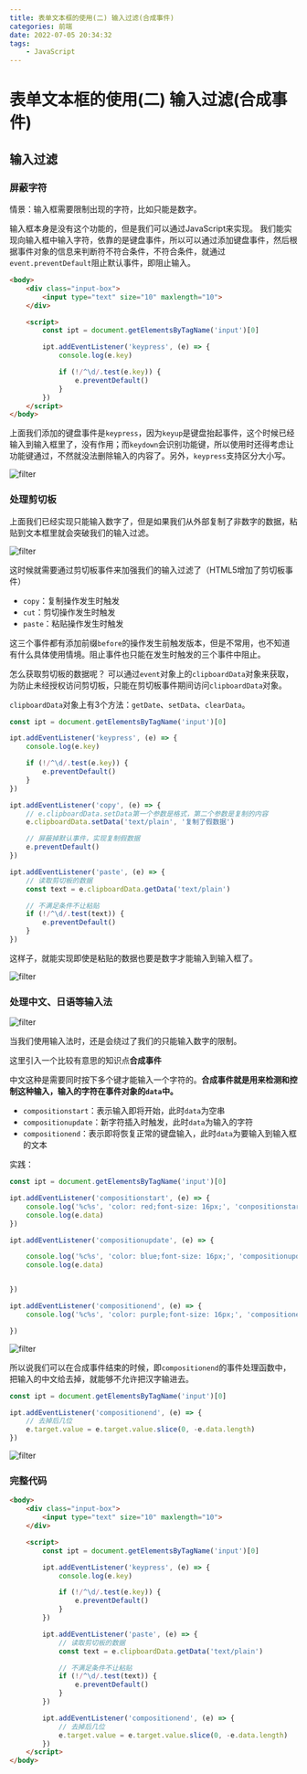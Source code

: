 ```yaml
---
title: 表单文本框的使用(二) 输入过滤(合成事件)
categories: 前端
date: 2022-07-05 20:34:32
tags:
    - JavaScript
---
```


# 表单文本框的使用(二)  输入过滤(合成事件)

## 输入过滤

### 屏蔽字符

情景：输入框需要限制出现的字符，比如只能是数字。

输入框本身是没有这个功能的，但是我们可以通过JavaScript来实现。
我们能实现向输入框中输入字符，依靠的是键盘事件，所以可以通过添加键盘事件，然后根据事件对象的信息来判断符不符合条件，不符合条件，就通过`event.preventDefault`阻止默认事件，即阻止输入。

```html
<body>
    <div class="input-box">
        <input type="text" size="10" maxlength="10">
    </div>

    <script>
        const ipt = document.getElementsByTagName('input')[0]

        ipt.addEventListener('keypress', (e) => {
            console.log(e.key)

            if (!/^\d/.test(e.key)) {
                e.preventDefault()
            }
        })
    </script>
</body>
```

上面我们添加的键盘事件是`keypress`，因为`keyup`是键盘抬起事件，这个时候已经输入到输入框里了，没有作用；而`keydown`会识别功能键，所以使用时还得考虑让功能键通过，不然就没法删除输入的内容了。另外，`keypress`支持区分大小写。

![filter](https://p3-juejin.byteimg.com/tos-cn-i-k3u1fbpfcp/4ee0ce9e55044435b2e09baec2a999db~tplv-k3u1fbpfcp-zoom-1.image)

### 处理剪切板

上面我们已经实现只能输入数字了，但是如果我们从外部复制了非数字的数据，粘贴到文本框里就会突破我们的输入过滤。

![filter](https://p3-juejin.byteimg.com/tos-cn-i-k3u1fbpfcp/60653a1560e641bfbc681021102e20c8~tplv-k3u1fbpfcp-zoom-1.image)

这时候就需要通过剪切板事件来加强我们的输入过滤了（HTML5增加了剪切板事件）

* `copy`：复制操作发生时触发
* `cut`：剪切操作发生时触发
* `paste`：粘贴操作发生时触发

这三个事件都有添加前缀`before`的操作发生前触发版本，但是不常用，也不知道有什么具体使用情境。阻止事件也只能在发生时触发的三个事件中阻止。

怎么获取剪切板的数据呢？
可以通过`event`对象上的`clipboardData`对象来获取，为防止未经授权访问剪切板，只能在剪切板事件期间访问`clipboardData`对象。

`clipboardData`对象上有3个方法：`getDate`、`setData`、`clearData`。

```js
const ipt = document.getElementsByTagName('input')[0]

ipt.addEventListener('keypress', (e) => {
    console.log(e.key)

    if (!/^\d/.test(e.key)) {
        e.preventDefault()
    }
})

ipt.addEventListener('copy', (e) => {
    // e.clipboardData.setData第一个参数是格式，第二个参数是复制的内容
    e.clipboardData.setData('text/plain', '复制了假数据')

    // 屏蔽掉默认事件，实现复制假数据
    e.preventDefault()
})

ipt.addEventListener('paste', (e) => {
    // 读取剪切板的数据
    const text = e.clipboardData.getData('text/plain')

    // 不满足条件不让粘贴
    if (!/^\d/.test(text)) {
        e.preventDefault()
    }
})
```

这样子，就能实现即使是粘贴的数据也要是数字才能输入到输入框了。

![filter](https://p3-juejin.byteimg.com/tos-cn-i-k3u1fbpfcp/f92f242466c94c54a60282d9fea7f940~tplv-k3u1fbpfcp-zoom-1.image)

### 处理中文、日语等输入法

![filter](https://p3-juejin.byteimg.com/tos-cn-i-k3u1fbpfcp/7f1f902c32534a0a8861827d20263368~tplv-k3u1fbpfcp-zoom-1.image)

当我们使用输入法时，还是会绕过了我们的只能输入数字的限制。

这里引入一个比较有意思的知识点**合成事件**

中文这种是需要同时按下多个键才能输入一个字符的。**合成事件就是用来检测和控制这种输入，输入的字符在事件对象的`data`中。**

* `compositionstart`：表示输入即将开始，此时`data`为空串
* `compositionupdate`：新字符插入时触发，此时`data`为输入的字符
* `compositionend`：表示即将恢复正常的键盘输入，此时`data`为要输入到输入框的文本

实践：

```js
const ipt = document.getElementsByTagName('input')[0]

ipt.addEventListener('compositionstart', (e) => {
    console.log('%c%s', 'color: red;font-size: 16px;', 'conpositionstart')
    console.log(e.data)
})

ipt.addEventListener('compositionupdate', (e) => {

    console.log('%c%s', 'color: blue;font-size: 16px;', 'compositionupdate')
    console.log(e.data)


})

ipt.addEventListener('compositionend', (e) => {
    console.log('%c%s', 'color: purple;font-size: 16px;', 'compositionend')

})
```

![filter](https://p3-juejin.byteimg.com/tos-cn-i-k3u1fbpfcp/4dfa2313aae84864ba23b6fee76b8b54~tplv-k3u1fbpfcp-zoom-1.image)

所以说我们可以在合成事件结束的时候，即`compositionend`的事件处理函数中，把输入的中文给去掉，就能够不允许把汉字输进去。

```js
const ipt = document.getElementsByTagName('input')[0]

ipt.addEventListener('compositionend', (e) => {
    // 去掉后几位
    e.target.value = e.target.value.slice(0, -e.data.length)
})
```

![filter](https://p3-juejin.byteimg.com/tos-cn-i-k3u1fbpfcp/b67d9cfa50134441a32909ab9d2c06ca~tplv-k3u1fbpfcp-zoom-1.image)

### 完整代码

```html
<body>
    <div class="input-box">
        <input type="text" size="10" maxlength="10">
    </div>

    <script>
        const ipt = document.getElementsByTagName('input')[0]

        ipt.addEventListener('keypress', (e) => {
            console.log(e.key)

            if (!/^\d/.test(e.key)) {
                e.preventDefault()
            }
        })

        ipt.addEventListener('paste', (e) => {
            // 读取剪切板的数据
            const text = e.clipboardData.getData('text/plain')

            // 不满足条件不让粘贴
            if (!/^\d/.test(text)) {
                e.preventDefault()
            }
        })

        ipt.addEventListener('compositionend', (e) => {
            // 去掉后几位
            e.target.value = e.target.value.slice(0, -e.data.length)
        })
    </script>
</body>
```
